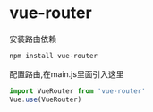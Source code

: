 # vue-router

安装路由依赖

```bash
npm install vue-router
```

配置路由,在main.js里面引入这里

```js
import VueRouter from 'vue-router'
Vue.use(VueRouter)
```

